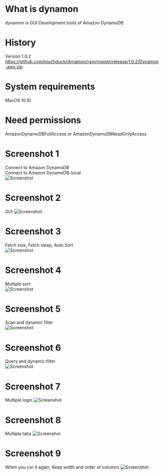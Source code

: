 # What is dynamon
dynamon is GUI Development tools of Amazon DynamoDB

# History
Version 1.0.2
https://github.com/touchduck/dynamon/raw/master/release/1.0.2/Dynamon-aws.zip  

# System requirements  
MacOS 10.10  
  
# Need permissions  
AmazonDynamoDBFullAccess or AmazonDynamoDBReadOnlyAccess  

# Screenshot 1
Connect to Amazon DynamoDB  
Connect to Amazon DynamoDB-local  
![Screenshot](screenshots/shot1.png)  

# Screenshot 2
GUI
![Screenshot](screenshots/shot2.png)  
  
# Screenshot 3
Fetch size, Fetch sleep, Auto Sort  
![Screenshot](screenshots/shot3.png)  
  
# Screenshot 4
Multiple sort  
![Screenshot](screenshots/shot4.png)  
  
# Screenshot 5
Scan and dynamic filter  
![Screenshot](screenshots/shot5.png)  
  
# Screenshot 6
Query and dynamic filter  
![Screenshot](screenshots/shot6.png)  

# Screenshot 7
Multiple login
![Screenshot](screenshots/shot7.png)

# Screenshot 8
Multiple tabs
![Screenshot](screenshots/shot8.png)

# Screenshot 9
When you run it again, Keep width and order of columns
![Screenshot](screenshots/shot9.png)

